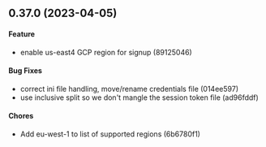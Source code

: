 ## 0.37.0 (2023-04-05)

#### Feature

* enable us-east4 GCP region for signup (89125046)

#### Bug Fixes

* correct ini file handling, move/rename credentials file (014ee597)
* use inclusive split so we don't mangle the session token file (ad96fddf)

#### Chores

* Add eu-west-1 to list of supported regions (6b6780f1)

